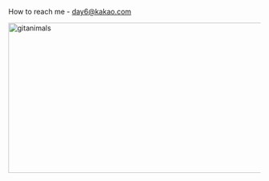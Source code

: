 How to reach me - day6@kakao.com


<a href="https://www.gitanimals.org/">
  <img
    src="https://render.gitanimals.org/guilds/736040618609663748/draw"
    width="600"
    height="300"
    alt="gitanimals"
  />
</a>
